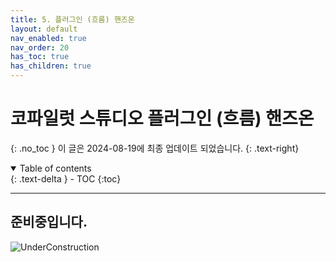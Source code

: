 ```yaml
---
title: 5. 플러그인 (흐름) 핸즈온
layout: default
nav_enabled: true
nav_order: 20
has_toc: true
has_children: true
---
```


# 코파일럿 스튜디오 플러그인 (흐름) 핸즈온
{: .no_toc }
이 글은 2024-08-19에 최종 업데이트 되었습니다.
{: .text-right}

<details open markdown="block"> 
  <summary>
    Table of contents
  </summary>
  {: .text-delta }
- TOC
{:toc}
</details>

---

## 준비중입니다.

![UnderConstruction](/copilot/assets/UC.jpg)



